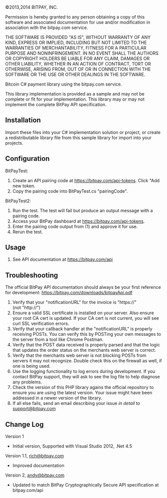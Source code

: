 ©2013,2014 BITPAY, INC.

Permission is hereby granted to any person obtaining a copy of this software
and associated documentation for use and/or modification in association with
the bitpay.com service.

THE SOFTWARE IS PROVIDED "AS IS", WITHOUT WARRANTY OF ANY KIND, EXPRESS OR
IMPLIED, INCLUDING BUT NOT LIMITED TO THE WARRANTIES OF MERCHANTABILITY,
FITNESS FOR A PARTICULAR PURPOSE AND NONINFRINGEMENT. IN NO EVENT SHALL THE
AUTHORS OR COPYRIGHT HOLDERS BE LIABLE FOR ANY CLAIM, DAMAGES OR OTHER
LIABILITY, WHETHER IN AN ACTION OF CONTRACT, TORT OR OTHERWISE, ARISING FROM,
OUT OF OR IN CONNECTION WITH THE SOFTWARE OR THE USE OR OTHER DEALINGS IN
THE SOFTWARE.


Bitcoin C# payment library using the bitpay.com service.

This library implementation is provided as a sample and may not be complete or fit for your implementation.  This library may or may not implement the complete BitPay API specification.

Installation
------------
Import these files into your C# implementation solution or project, or create a redistributable library file from this sample library for import into your projects.


Configuration
-------------

BitPayTest:
1. Create an API pairing code at https://bitpay.com/api-tokens.  Click "Add new token.
2. Copy the pairing code into BitPayTest.cs "pairingCode".

BitPayTest2:
1. Run the test.  The test will fail but produce an output message with a pairing code.
2. Access your BitPay dashboard at https://bitpay.com/api-tokens.
3. Enter the pairing code output from (1) and approve it for use.
4. Rerun the test.


Usage
-----
1. See API documentation at https://bitpay.com/api


Troubleshooting
---------------
The official BitPay API documentation should always be your first reference for development:
https://bitpay.com/downloads/bitpayApi.pdf

1. Verify that your "notificationURL" for the invoice is "https://" (not "http://")
2. Ensure a valid SSL certificate is installed on your server. Also ensure your root CA cert is
   updated. If your CA cert is not current, you will see curl SSL verification errors.
3. Verify that your callback handler at the "notificationURL" is properly receiving POSTs. You
   can verify this by POSTing your own messages to the server from a tool like Chrome Postman.
4. Verify that the POST data received is properly parsed and that the logic that updates the
   order status on the merchants web server is correct.
5. Verify that the merchants web server is not blocking POSTs from servers it may not
   recognize. Double check this on the firewall as well, if one is being used.
6. Use the logging functionality to log errors during development. If you contact BitPay support,
   they will ask to see the log file to help diagnose any problems.
7. Check the version of this PHP library agains the official repository to ensure you are using
   the latest version. Your issue might have been addressed in a newer version of the library.
8. If all else fails, send an email describing your issue *in detail* to support@bitpay.com


Change Log
----------
Version 1
  - Initial version, Supported with Visual Studio 2012, .Net 4.5

Version 1.1, rich@bitpay.com
  - Improved documentation

Version 2, andy@bitpay.com
  - Updated to match BitPay Cryptographically Secure API specification at bitpay.com/api
